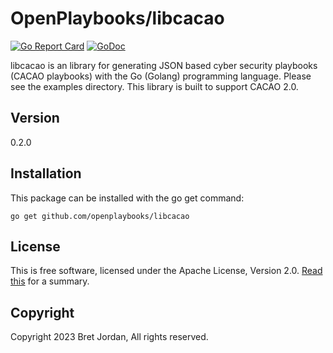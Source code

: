 # OpenPlaybooks/libcacao

[![Go Report Card](https://goreportcard.com/badge/github.com/openplaybooks/libcacao)](https://goreportcard.com/report/github.com/openplaybooks/libcacao) [![GoDoc](https://godoc.org/github.com/openplaybooks/libcacao?status.png)](https://godoc.org/github.com/openplaybooks/libcacao)

libcacao is an library for generating JSON based cyber security playbooks
(CACAO playbooks) with the Go (Golang) programming language. Please see the
examples directory. This library is built to support CACAO 2.0. 

## Version 
0.2.0

## Installation

This package can be installed with the go get command:

```
go get github.com/openplaybooks/libcacao
```

## License

This is free software, licensed under the Apache License, Version 2.0.
[Read this](https://tldrlegal.com/license/apache-license-2.0-(apache-2.0)) for
a summary.


## Copyright

Copyright 2023 Bret Jordan, All rights reserved.
